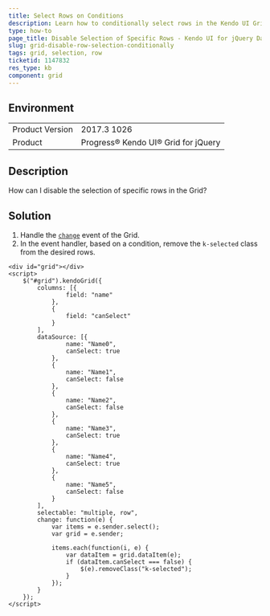 ```yaml
---
title: Select Rows on Conditions
description: Learn how to conditionally select rows in the Kendo UI Grid.
type: how-to
page_title: Disable Selection of Specific Rows - Kendo UI for jQuery Data Grid
slug: grid-disable-row-selection-conditionally
tags: grid, selection, row
ticketid: 1147832
res_type: kb
component: grid
---
```


## Environment

<table>
	<tr>
		<td>Product Version</td>
		<td>2017.3 1026</td>
	</tr>
	<tr>
		<td>Product</td>
		<td>Progress® Kendo UI® Grid for jQuery</td> 
	</tr>
</table>


## Description

How can I disable the selection of specific rows in the Grid?

## Solution

1. Handle the [`change`](https://docs.telerik.com/kendo-ui/api/javascript/ui/grid/events/change) event of the Grid.
1. In the event handler, based on a condition, remove the `k-selected` class from the desired rows.

```dojo
<div id="grid"></div>
<script>
    $("#grid").kendoGrid({
        columns: [{
                field: "name"
            },
            {
                field: "canSelect"
            }
        ],
        dataSource: [{
                name: "Name0",
                canSelect: true
            },
            {
                name: "Name1",
                canSelect: false
            },
            {
                name: "Name2",
                canSelect: false
            },
            {
                name: "Name3",
                canSelect: true
            },
            {
                name: "Name4",
                canSelect: true
            },
            {
                name: "Name5",
                canSelect: false
            }
        ],
        selectable: "multiple, row",
        change: function(e) {
            var items = e.sender.select();
            var grid = e.sender;

            items.each(function(i, e) {
                var dataItem = grid.dataItem(e);
                if (dataItem.canSelect === false) {
                    $(e).removeClass("k-selected");
                }
            });
        }
    });
</script>
```
